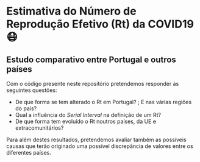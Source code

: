 # **Estimativa do Número de Reprodução Efetivo (Rt) da COVID19** 😷
## Estudo comparativo entre Portugal e outros países

Com o código presente neste repositório pretendemos responder às seguintes questões: 
- De que forma se tem alterado o Rt em Portugal? ; E nas várias regiões do país?
- Qual a influência do *Serial Interval* na definição de um Rt?
- De que forma tem evoluído o Rt noutros países, da UE e extracomunitários?

Para além destes resultados, pretendemos avaliar também as possíveis causas que terão originado uma possível discrepância de valores entre os diferentes países. 
